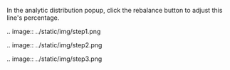 In the analytic distribution popup, click the rebalance button to adjust this
line's percentage.

  .. image:: ../static/img/step1.png

  .. image:: ../static/img/step2.png

  .. image:: ../static/img/step3.png
